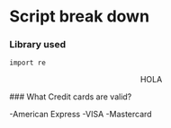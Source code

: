 # Script break down

### Library used 
```
import re
```
<p align="center">
    HOLA
</p>
### What Credit cards are valid?

  -American Express
  -VISA
  -Mastercard
